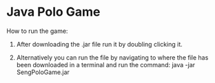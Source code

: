 # Java Polo Game


How to run the game:

1. After downloading the .jar file run it by doubling clicking it.

2. Alternatively you can run the file by navigating to where the file has been downloaded in a terminal and run the command: java -jar SengPoloGame.jar



